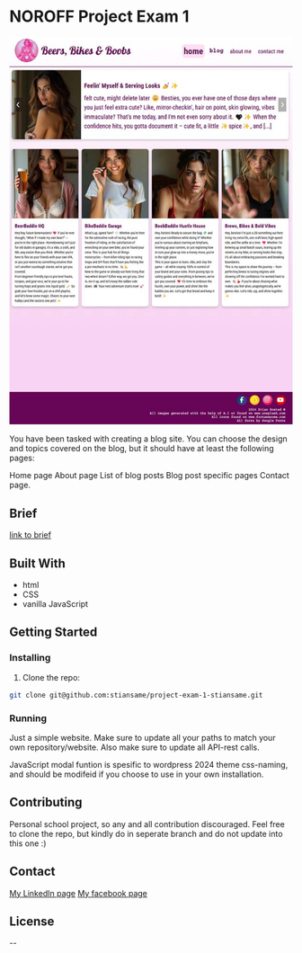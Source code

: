 # NOROFF Project Exam 1 

![image](https://github.com/stiansame/portfolio1/blob/main/assets/images/project3.jpg?raw=true)

You have been tasked with creating a blog site. You can choose the design and topics covered on the blog, but it should have at least the following pages:

Home page
About page
List of blog posts
Blog post specific pages
Contact page.

## Brief

[link to brief](https://github.com/Noroff-FEU-Assignments/project-exam-1-ta1itha)


## Built With

-   html
-   CSS
-   vanilla JavaScript

## Getting Started

### Installing


1. Clone the repo:

```bash
git clone git@github.com:stiansame/project-exam-1-stiansame.git
```


### Running

Just a simple website.
Make sure to update all your paths to match your own repository/website.
Also make sure to update all API-rest calls. 

JavaScript modal funtion is spesific to wordpress 2024 theme css-naming, and should be modifeid if you choose to use in your own installation.

## Contributing

Personal school project, so any and all contribution discouraged. Feel free to clone the repo, but kindly do in seperate branch and do not update into this one :)

## Contact

[My LinkedIn page](www.linkedin.com)
[My facebook page](https://www.facebook.com/stian.a.rostad)

## License

--

